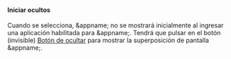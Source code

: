 #### Iniciar ocultos
Cuando se selecciona, &appname; no se mostrará inicialmente al ingresar una aplicación habilitada para &appname;. Tendrá que pulsar en el botón (invisible) [Botón de ocultar](/buttons#button_hide) para mostrar la superposición de pantalla &appname;.
